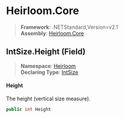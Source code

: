 # Heirloom.Core

> **Framework**: .NETStandard,Version=v2.1  
> **Assembly**: [Heirloom.Core][0]

## IntSize.Height (Field)

> **Namespace**: [Heirloom][0]  
> **Declaring Type**: [IntSize][1]

#### Height

The height (vertical size measure).

```cs
public int Height
```

[0]: ../../../Heirloom.Core.md
[1]: ../IntSize.md

